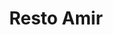 ---
restaurant_type: Moyen-Oriental
title: Resto Amir
description: Un restaurant moyen-oriental proposant des grillades, des falafels et des mezzés traditionnels dans une atmosphère authentique et accueillante.
location: 2832 rue King Ouest, Sherbrooke
order: 6
---